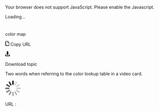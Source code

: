 Your browser does not support JavaScript. Please enable the Javascript.

Loading...

# 

color map

![Copy URL](media/color-map/Copy.png)
Copy URL

![Download](media/color-map/Download.png)

Download topic

Two words when referring to the color lookup table in a video card.

![In progress](media/color-map/activity-large.gif)

URL :
